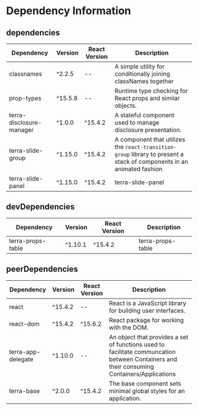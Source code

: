 # Dependency Information

## dependencies
| Dependency | Version | React Version | Description |
|-|-|-|-|
| classnames | ^2.2.5 | -- | A simple utility for conditionally joining classNames together |
| prop-types | ^15.5.8 | -- | Runtime type checking for React props and similar objects. |
| terra-disclosure-manager | ^1.0.0 | ^15.4.2 | A stateful component used to manage disclosure presentation. |
| terra-slide-group | ^1.15.0 | ^15.4.2 | A component that utilizes the `react-transition-group` library to present a stack of components in an animated fashion |
| terra-slide-panel | ^1.15.0 | ^15.4.2 | terra-slide-panel |

## devDependencies
| Dependency | Version | React Version | Description |
|-|-|-|-|
| terra-props-table | ^1.10.1 | ^15.4.2 | terra-props-table |

## peerDependencies
| Dependency | Version | React Version | Description |
|-|-|-|-|
| react | ^15.4.2 | -- | React is a JavaScript library for building user interfaces. |
| react-dom | ^15.4.2 | ^15.6.2 | React package for working with the DOM. |
| terra-app-delegate | ^1.10.0 | -- | An object that provides a set of functions used to facilitate communcation between Containers and their consuming Containers/Applications |
| terra-base | ^2.0.0 | ^15.4.2 | The base component sets minimal global styles for an application. |
